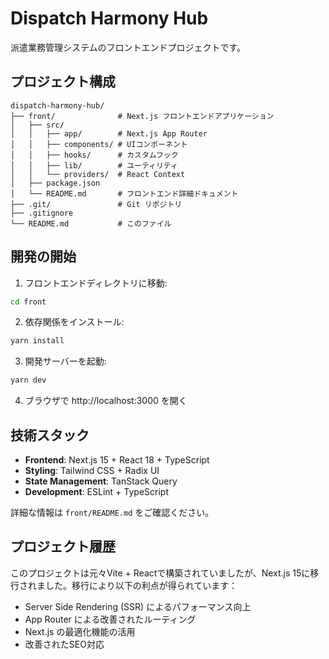 # Dispatch Harmony Hub

派遣業務管理システムのフロントエンドプロジェクトです。

## プロジェクト構成

```
dispatch-harmony-hub/
├── front/              # Next.js フロントエンドアプリケーション
│   ├── src/
│   │   ├── app/        # Next.js App Router
│   │   ├── components/ # UIコンポーネント
│   │   ├── hooks/      # カスタムフック
│   │   ├── lib/        # ユーティリティ
│   │   └── providers/  # React Context
│   ├── package.json
│   └── README.md       # フロントエンド詳細ドキュメント
├── .git/               # Git リポジトリ
├── .gitignore
└── README.md           # このファイル
```

## 開発の開始

1. フロントエンドディレクトリに移動:
```bash
cd front
```

2. 依存関係をインストール:
```bash
yarn install
```

3. 開発サーバーを起動:
```bash
yarn dev
```

4. ブラウザで http://localhost:3000 を開く

## 技術スタック

- **Frontend**: Next.js 15 + React 18 + TypeScript
- **Styling**: Tailwind CSS + Radix UI
- **State Management**: TanStack Query
- **Development**: ESLint + TypeScript

詳細な情報は `front/README.md` をご確認ください。

## プロジェクト履歴

このプロジェクトは元々Vite + Reactで構築されていましたが、Next.js 15に移行されました。移行により以下の利点が得られています：

- Server Side Rendering (SSR) によるパフォーマンス向上
- App Router による改善されたルーティング
- Next.js の最適化機能の活用
- 改善されたSEO対応
